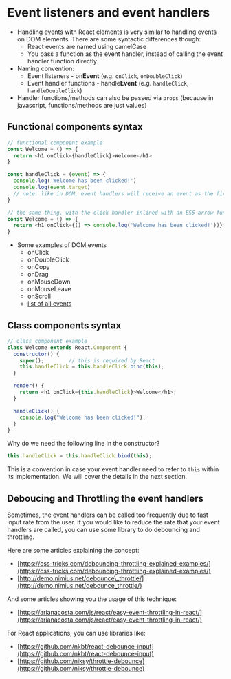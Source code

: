 # Event listeners and event handlers

* Handling events with React elements is very similar to handling events on DOM elements. There are some syntactic differences though:
  * React events are named using camelCase
  * You pass a function as the event handler, instead of calling the event handler function directly
* Naming convention:
  * Event listeners - on**Event** \(e.g. `onClick`, `onDoubleClick`\)
  * Event handler functions - handle**Event** \(e.g. `handleClick`, `handleDoubleClick`\)
* Handler functions/methods can also be passed via `props` \(because in javascript, functions/methods are just values\)

## Functional components syntax

```javascript
// functional component example
const Welcome = () => {
  return <h1 onClick={handleClick}>Welcome</h1>
}

const handleClick = (event) => {
  console.log('Welcome has been clicked!') 
  console.log(event.target) 
  // note: like in DOM, event handlers will receive an event as the first parameter
}

// the same thing, with the click handler inlined with an ES6 arrow function
const Welcome = () => {
  return <h1 onClick={() => console.log('Welcome has been clicked!'))}>Welcome</h1>
}
```

* Some examples of DOM events
  * onClick
  * onDoubleClick
  * onCopy
  * onDrag
  * onMouseDown
  * onMouseLeave
  * onScroll
  * [list of all events](https://reactjs.org/docs/events.html)

## Class components syntax

```javascript
// class component example
class Welcome extends React.Component {
  constructor() {
    super();        // this is required by React
    this.handleClick = this.handleClick.bind(this);
  }

  render() {
    return <h1 onClick={this.handleClick}>Welcome</h1>;
  }

  handleClick() {
    console.log("Welcome has been clicked!");
  }
}
```

Why do we need the following line in the constructor?

```javascript
this.handleClick = this.handleClick.bind(this);
```

This is a convention in case your event handler need to refer to `this` within its implementation. We will cover the details in the next section.

## Deboucing and Throttling the event handlers

Sometimes, the event handlers can be called too frequently due to fast input rate from the user. If you would like to reduce the rate that your event handlers are called, you can use some library to do debouncing and throttling.

Here are some articles explaining the concept:

* [https://css-tricks.com/debouncing-throttling-explained-examples/](https://css-tricks.com/debouncing-throttling-explained-examples/)
* [http://demo.nimius.net/debounce\_throttle/](http://demo.nimius.net/debounce_throttle/)

And some articles showing you the usage of this technique:

* [https://arianacosta.com/js/react/easy-event-throttling-in-react/](https://arianacosta.com/js/react/easy-event-throttling-in-react/)

For React applications, you can use libraries like:

* [https://github.com/nkbt/react-debounce-input](https://github.com/nkbt/react-debounce-input)
* [https://github.com/niksy/throttle-debounce](https://github.com/niksy/throttle-debounce)

